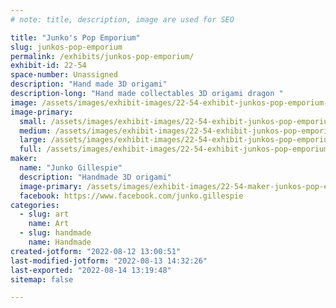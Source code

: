 ```yaml
---
# note: title, description, image are used for SEO

title: "Junko's Pop Emporium"
slug: junkos-pop-emporium
permalink: /exhibits/junkos-pop-emporium/
exhibit-id: 22-54
space-number: Unassigned
description: "Hand made 3D origami"
description-long: "Hand made collectables 3D origami dragon "
image: /assets/images/exhibit-images/22-54-exhibit-junkos-pop-emporium-img-0909-2-large.JPG
image-primary: 
  small: /assets/images/exhibit-images/22-54-exhibit-junkos-pop-emporium-img-0909-2-small.JPG
  medium: /assets/images/exhibit-images/22-54-exhibit-junkos-pop-emporium-img-0909-2-medium.JPG
  large: /assets/images/exhibit-images/22-54-exhibit-junkos-pop-emporium-img-0909-2-large.JPG
  full: /assets/images/exhibit-images/22-54-exhibit-junkos-pop-emporium-img-0909-2-full.JPG
maker: 
  name: "Junko Gillespie"
  description: "Handmade 3D origami"
  image-primary: /assets/images/exhibit-images/22-54-maker-junkos-pop-emporium-13301470-1117956001589418-4494421068706791855-o-medium.jpg
  facebook: https://www.facebook.com/junko.gillespie
categories: 
  - slug: art
    name: Art
  - slug: handmade
    name: Handmade
created-jotform: "2022-08-12 13:00:51"
last-modified-jotform: "2022-08-13 14:32:26"
last-exported: "2022-08-14 13:19:48"
sitemap: false

---
```


